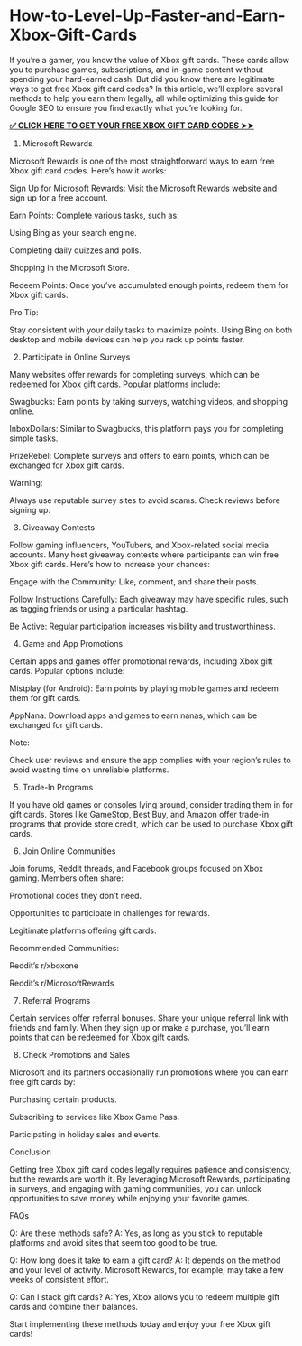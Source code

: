 # How-to-Level-Up-Faster-and-Earn-Xbox-Gift-Cards
If you’re a gamer, you know the value of Xbox gift cards. These cards allow you to purchase games, subscriptions, and in-game content without spending your hard-earned cash. But did you know there are legitimate ways to get free Xbox gift card codes? In this article, we’ll explore several methods to help you earn them legally, all while optimizing this guide for Google SEO to ensure you find exactly what you’re looking for.

**[✅ CLICK HERE TO GET YOUR FREE XBOX GIFT CARD CODES ➤➤](https://myusoffer.xyz/all-gift-card-2/)**

1. Microsoft Rewards

Microsoft Rewards is one of the most straightforward ways to earn free Xbox gift card codes. Here’s how it works:

Sign Up for Microsoft Rewards: Visit the Microsoft Rewards website and sign up for a free account.

Earn Points: Complete various tasks, such as:

Using Bing as your search engine.

Completing daily quizzes and polls.

Shopping in the Microsoft Store.

Redeem Points: Once you’ve accumulated enough points, redeem them for Xbox gift cards.

Pro Tip:

Stay consistent with your daily tasks to maximize points. Using Bing on both desktop and mobile devices can help you rack up points faster.

2. Participate in Online Surveys

Many websites offer rewards for completing surveys, which can be redeemed for Xbox gift cards. Popular platforms include:

Swagbucks: Earn points by taking surveys, watching videos, and shopping online.

InboxDollars: Similar to Swagbucks, this platform pays you for completing simple tasks.

PrizeRebel: Complete surveys and offers to earn points, which can be exchanged for Xbox gift cards.

Warning:

Always use reputable survey sites to avoid scams. Check reviews before signing up.

3. Giveaway Contests

Follow gaming influencers, YouTubers, and Xbox-related social media accounts. Many host giveaway contests where participants can win free Xbox gift cards. Here’s how to increase your chances:

Engage with the Community: Like, comment, and share their posts.

Follow Instructions Carefully: Each giveaway may have specific rules, such as tagging friends or using a particular hashtag.

Be Active: Regular participation increases visibility and trustworthiness.

4. Game and App Promotions

Certain apps and games offer promotional rewards, including Xbox gift cards. Popular options include:

Mistplay (for Android): Earn points by playing mobile games and redeem them for gift cards.

AppNana: Download apps and games to earn nanas, which can be exchanged for gift cards.

Note:

Check user reviews and ensure the app complies with your region’s rules to avoid wasting time on unreliable platforms.

5. Trade-In Programs

If you have old games or consoles lying around, consider trading them in for gift cards. Stores like GameStop, Best Buy, and Amazon offer trade-in programs that provide store credit, which can be used to purchase Xbox gift cards.

6. Join Online Communities

Join forums, Reddit threads, and Facebook groups focused on Xbox gaming. Members often share:

Promotional codes they don’t need.

Opportunities to participate in challenges for rewards.

Legitimate platforms offering gift cards.

Recommended Communities:

Reddit’s r/xboxone

Reddit’s r/MicrosoftRewards

7. Referral Programs

Certain services offer referral bonuses. Share your unique referral link with friends and family. When they sign up or make a purchase, you’ll earn points that can be redeemed for Xbox gift cards.

8. Check Promotions and Sales

Microsoft and its partners occasionally run promotions where you can earn free gift cards by:

Purchasing certain products.

Subscribing to services like Xbox Game Pass.

Participating in holiday sales and events.

Conclusion

Getting free Xbox gift card codes legally requires patience and consistency, but the rewards are worth it. By leveraging Microsoft Rewards, participating in surveys, and engaging with gaming communities, you can unlock opportunities to save money while enjoying your favorite games.

FAQs

Q: Are these methods safe?
A: Yes, as long as you stick to reputable platforms and avoid sites that seem too good to be true.

Q: How long does it take to earn a gift card?
A: It depends on the method and your level of activity. Microsoft Rewards, for example, may take a few weeks of consistent effort.

Q: Can I stack gift cards?
A: Yes, Xbox allows you to redeem multiple gift cards and combine their balances.

Start implementing these methods today and enjoy your free Xbox gift cards!
